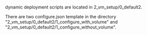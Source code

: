  dynamic deployment scripts are located in 2_vm_setup/0_default2.

There are two configure.json template in the directory "2_vm_setup/0_default2/1_configure_with_volume" and "2_vm_setup/0_default2/1_configure_without_volume".

